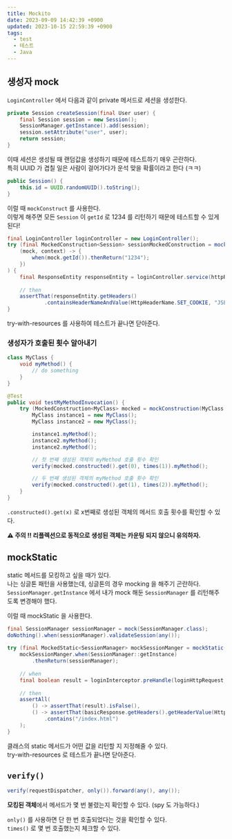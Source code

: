 ```yaml
---
title: Mockito
date: 2023-09-09 14:42:39 +0900
updated: 2023-10-15 22:59:39 +0900
tags:
  - test
  - 테스트
  - Java
---
```


## 생성자 mock

`LoginController` 에서 다음과 같이 private 메서드로 세션을 생성한다.

```java
private Session createSession(final User user) {  
    final Session session = new Session();  
    SessionManager.getInstance().add(session);  
    session.setAttribute("user", user);  
    return session;  
}
```

이때 세션은 생성될 때 랜덤값을 생성하기 때문에 테스트하기 매우 곤란하다.  
특히 UUID 가 겹칠 일은 사람이 걸어가다가 운석 맞을 확률이라고 한다 (ㅋㅋ)

```java
public Session() {  
    this.id = UUID.randomUUID().toString();  
}
```

이럴 때 `mockConstruct` 를 사용한다.  
이렇게 해주면 모든 `Session` 이 `getId` 로 1234 를 리턴하기 때문에 테스트할 수 있게 된다!

```java
final LoginController loginController = new LoginController();  
try (final MockedConstruction<Session> sessionMockedConstruction = mockConstruction(Session.class,  
    (mock, context) -> {  
        when(mock.getId()).thenReturn("1234");  
    })  
) {  
    final ResponseEntity responseEntity = loginController.service(httpRequest);  
  
    // then  
    assertThat(responseEntity.getHeaders()  
            .containsHeaderNameAndValue(HttpHeaderName.SET_COOKIE, "JSESSIONID=1234")).isTrue();   
}
```

try-with-resources 를 사용하여 테스트가 끝나면 닫아준다.  

### 생성자가 호출된 횟수 알아내기

```java
class MyClass {
    void myMethod() {
        // do something
    }
}

@Test
public void testMyMethodInvocation() {
    try (MockedConstruction<MyClass> mocked = mockConstruction(MyClass.class)) {
        MyClass instance1 = new MyClass();
        MyClass instance2 = new MyClass();

        instance1.myMethod();
        instance2.myMethod();
        instance2.myMethod();

        // 첫 번째 생성된 객체의 myMethod 호출 횟수 확인
        verify(mocked.constructed().get(0), times(1)).myMethod();

        // 두 번째 생성된 객체의 myMethod 호출 횟수 확인
        verify(mocked.constructed().get(1), times(2)).myMethod();
    }
}
```

`.constructed().get(x)` 로 x번째로 생성된 객체의 메서드 호출 횟수를 확인할 수 있다.

**⚠️ 주의 !! 리플렉션으로 동적으로 생성된 객체는 카운팅 되지 않으니 유의하자.**

## mockStatic

static 메서드를 모킹하고 싶을 때가 있다.  
나는 싱글톤 패턴을 사용했는데, 싱글톤의 경우 mocking 을 해주기 곤란하다.  
`SessionManager.getInstance` 에서 내가 mock 해둔 `SessionManager` 를 리턴해주도록 변경해야 했다.  

이럴 때 mockStatic 을 사용한다.

```java
final SessionManager sessionManager = mock(SessionManager.class);  
doNothing().when(sessionManager).validateSession(any());  
  
try (final MockedStatic<SessionManager> mockSessionManger = mockStatic(SessionManager.class)) {  
    mockSessionManger.when(SessionManager::getInstance)  
        .thenReturn(sessionManager);  
  
    // when  
    final boolean result = loginInterceptor.preHandle(loginHttpRequest, basicResponse);  
  
    // then  
    assertAll(  
        () -> assertThat(result).isFalse(),  
        () -> assertThat(basicResponse.getHeaders().getHeaderValue(HttpHeaderName.LOCATION))  
            .contains("/index.html")  
    );  
}
```

클래스의 static 메서드가 어떤 값을 리턴할 지 지정해줄 수 있다.  
try-with-resources 로 테스트가 끝나면 닫아준다.

## `verify()`

```java
verify(requestDispatcher, only()).forward(any(), any());
```

**모킹된 객체**에서 메서드가 몇 번 불렸는지 확인할 수 있다. 
(spy 도 가능하다.)

`only()` 를 사용하면 단 한 번 호출되었다는 것을 확인할 수 있다.  
`times()` 로 몇 번 호출했는지 체크할 수 있다.